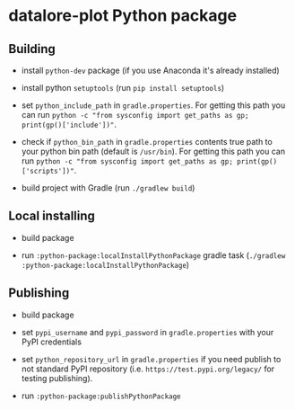 # datalore-plot Python package

## Building

* install `python-dev` package (if you use Anaconda it's already installed)

* install python `setuptools` (run `pip install setuptools`)

* set `python_include_path` in `gradle.properties`. 
For getting this path you can run `python -c "from sysconfig import get_paths as gp; print(gp()['include'])"`.
 
* check if `python_bin_path` in `gradle.properties` contents true path to your python bin path (default is `/usr/bin`). 
For getting this path you can run `python -c "from sysconfig import get_paths as gp; print(gp()['scripts'])"`.

* build project with Gradle (run `./gradlew build`)


## Local installing

* build package

* run `:python-package:localInstallPythonPackage` gradle task (`./gradlew :python-package:localInstallPythonPackage`)


## Publishing

* build package

* set `pypi_username` and `pypi_password` in `gradle.properties` with your PyPI credentials

* set `python_repository_url` in `gradle.properties` if you need publish to not standard PyPI repository (i.e. `https://test.pypi.org/legacy/` for testing publishing). 

* run `:python-package:publishPythonPackage` 